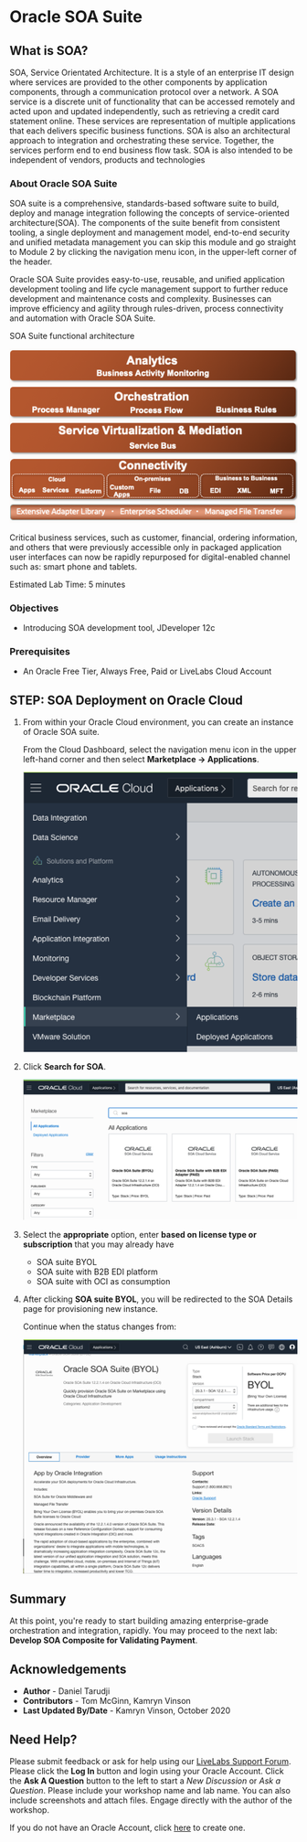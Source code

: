 # Oracle SOA Suite

## What is SOA?
SOA, Service Orientated Architecture. It is a style of an enterprise IT design where services are provided to the other components by application components, through a communication protocol over a network. A SOA service is a discrete unit of functionality that can be accessed remotely and acted upon and updated independently, such as retrieving a credit card statement online. These services are representation of multiple applications that each delivers specific business functions. SOA is also an architectural approach to integration and orchestrating these service. Together, the services perform end to end business flow task. SOA is also intended to be independent of vendors, products and technologies

### About Oracle SOA Suite
SOA suite is a comprehensive, standards-based software suite to build, deploy and manage integration following the concepts of service-oriented architecture(SOA). The components of the suite benefit from consistent tooling, a single deployment and management model, end-to-end security and unified metadata management you can skip this module and go straight to Module 2 by clicking the navigation menu icon, in the upper-left corner of the header.

Oracle SOA Suite provides easy-to-use, reusable, and unified application development tooling and life cycle management support to further reduce development and maintenance costs and complexity. Businesses can improve efficiency and agility through rules-driven, process connectivity and automation with Oracle SOA Suite.

SOA Suite functional architecture

  ![](./images/soa-architecture.png)

Critical business services, such as customer, financial, ordering information, and others that were previously accessible only in packaged application user interfaces can now be rapidly repurposed for digital-enabled channel such as: smart phone and tablets.

Estimated Lab Time: 5 minutes

### Objectives

- Introducing SOA development tool, JDeveloper 12c

### Prerequisites

* An Oracle Free Tier, Always Free, Paid or LiveLabs Cloud Account


## **STEP**: SOA Deployment on Oracle Cloud

1. From within your Oracle Cloud environment, you can create an instance of Oracle SOA suite.

    From the Cloud Dashboard, select the navigation menu icon in the upper left-hand corner and then select **Marketplace -> Applications**.

    ![](./images/click-marketplace.png)

2. Click **Search for SOA**.

    ![](./images/choose-soa-cloud-options.png)

3. Select the **appropriate** option, enter **based on license type or subscription** that you may already have
    * SOA suite BYOL
    * SOA suite with B2B EDI platform
    * SOA suite with OCI as consumption

4. After clicking **SOA suite BYOL**, you will be redirected to the SOA Details page for provisioning new instance. 

    Continue when the status changes from:

    ![](./images/click-soa-byol-compartment.png)

    
## **Summary**

At this point, you're ready to start building amazing enterprise-grade orchestration and integration, rapidly. You may proceed to the next lab: **Develop SOA Composite for Validating Payment**.

## Acknowledgements
* **Author** - Daniel Tarudji
* **Contributors** - Tom McGinn, Kamryn Vinson
* **Last Updated By/Date** - Kamryn Vinson, October 2020

## Need Help?
Please submit feedback or ask for help using our [LiveLabs Support Forum](https://community.oracle.com/tech/developers/categories/livelabsdiscussions). Please click the **Log In** button and login using your Oracle Account. Click the **Ask A Question** button to the left to start a *New Discussion* or *Ask a Question*.  Please include your workshop name and lab name.  You can also include screenshots and attach files.  Engage directly with the author of the workshop.

If you do not have an Oracle Account, click [here](https://profile.oracle.com/myprofile/account/create-account.jspx) to create one.